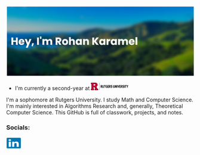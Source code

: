 [![MasterHead](banner.png)]((https://github.com/rakdcolon))


<ul>
<li> I'm currently a second-year at <img src="Rutgers.png" alt="Rutgers" width="100" height="20" /> </li>
</ul>

I'm a sophomore at Rutgers University. I study Math and Computer Science. I'm mainly interested in Algorithms Research and, generally, Theoretical Computer Science. 
This GitHub is full of classwork, projects, and notes.

<h3 align="left">Socials:</h3>
<p align="left">
<a href="https://www.linkedin.com/in/rohan-k-225559227/" target="blank"><img align="center" src="https://github.com/devicons/devicon/blob/master/icons/linkedin/linkedin-original.svg" alt="" height="30" width="40" /></a>
</p>

<!---
rakdcolon/rakdcolon is a ✨ special ✨ repository because its `README.md` (this file) appears on your GitHub profile.
You can click the Preview link to take a look at your changes.
--->
